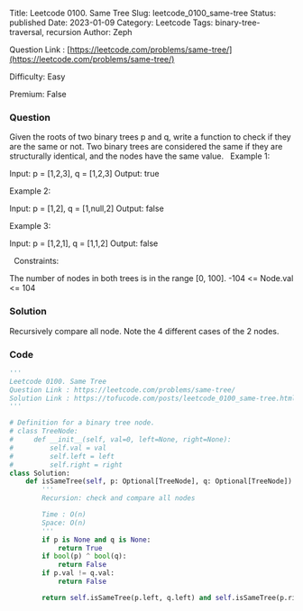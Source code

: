 Title: Leetcode 0100. Same Tree
Slug: leetcode_0100_same-tree
Status: published
Date: 2023-01-09
Category: Leetcode
Tags: binary-tree-traversal, recursion
Author: Zeph

Question Link : [https://leetcode.com/problems/same-tree/](https://leetcode.com/problems/same-tree/)

Difficulty: Easy

Premium: False

### Question
Given the roots of two binary trees p and q, write a function to check if they are the same or not.
Two binary trees are considered the same if they are structurally identical, and the nodes have the same value.
 
Example 1:


Input: p = [1,2,3], q = [1,2,3]
Output: true

Example 2:


Input: p = [1,2], q = [1,null,2]
Output: false

Example 3:


Input: p = [1,2,1], q = [1,1,2]
Output: false

 
Constraints:

The number of nodes in both trees is in the range [0, 100].
-104 <= Node.val <= 104

### Solution

Recursively compare all node. Note the 4 different cases of the 2 nodes.


### Code
```python
'''
Leetcode 0100. Same Tree
Question Link : https://leetcode.com/problems/same-tree/
Solution Link : https://tofucode.com/posts/leetcode_0100_same-tree.html
'''

# Definition for a binary tree node.
# class TreeNode:
#     def __init__(self, val=0, left=None, right=None):
#         self.val = val
#         self.left = left
#         self.right = right
class Solution:
    def isSameTree(self, p: Optional[TreeNode], q: Optional[TreeNode]) -> bool:
        '''
        Recursion: check and compare all nodes

        Time : O(n)
        Space: O(n)
        '''
        if p is None and q is None:
            return True
        if bool(p) ^ bool(q):
            return False
        if p.val != q.val:
            return False

        return self.isSameTree(p.left, q.left) and self.isSameTree(p.right, q.right)


```

